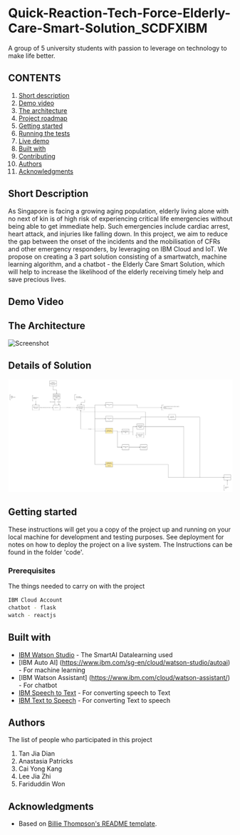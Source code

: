 # Quick-Reaction-Tech-Force-Elderly-Care-Smart-Solution_SCDFXIBM
A group of 5 university students with passion to leverage on technology to make life better.

## CONTENTS

1. [Short description](#short-description)
1. [Demo video](#demo-video)
1. [The architecture](#the-architecture)
1. [Project roadmap](#project-roadmap)
1. [Getting started](#getting-started)
1. [Running the tests](#running-the-tests)
1. [Live demo](#live-demo)
1. [Built with](#built-with)
1. [Contributing](#contributing)
1. [Authors](#authors)
1. [Acknowledgments](#acknowledgments)

## Short Description
As Singapore is facing a growing aging population, elderly living alone with no next of kin is of high risk of experiencing critical life emergencies without being able to get immediate help. Such emergencies include cardiac arrest, heart attack, and injuries like falling down. In this project, we aim to reduce the gap between the onset of the incidents and the mobilisation of CFRs and other emergency responders, by leveraging on IBM Cloud and IoT. We propose on creating a 3 part solution consisting of a smartwatch, machine learning algorithm, and a chatbot - the Elderly Care Smart Solution, which will help to increase the likelihood of the elderly receiving timely help and save precious lives.

## Demo Video
<youtube link>
  
## The Architecture
![Screenshot](Architecture.png)

## Details of Solution
![Screenshot](details.png)

## Getting started

These instructions will get you a copy of the project up and running on your local machine for development and testing purposes. See deployment for notes on how to deploy the project on a live system. The Instructions can be found in the folder 'code'.

### Prerequisites
The things needed to carry on with the project
```bash
IBM Cloud Account
chatbot - flask
watch - reactjs
```

## Built with
* [IBM Watson Studio](https://cloud.ibm.com/catalog?search=watson%20studio#search_results) - The SmartAI Datalearning used
* [IBM Auto AI] (https://www.ibm.com/sg-en/cloud/watson-studio/autoai) - For machine learning
* [IBM Watson Assistant] (https://www.ibm.com/cloud/watson-assistant/) - For chatbot
* [IBM Speech to Text](https://cloud.ibm.com/catalog?search=text%20to%20speech#search_results) - For converting speech to Text
* [IBM Text to Speech](https://cloud.ibm.com/catalog?search=text%20to%20speech#search_results) - For converting Text to speech


## Authors
The list of people who participated in this project
1. Tan Jia Dian
2. Anastasia Patricks
3. Cai Yong Kang
4. Lee Jia Zhi
5. Fariduddin Won

## Acknowledgments

* Based on [Billie Thompson's README template](https://gist.github.com/PurpleBooth/109311bb0361f32d87a2).

